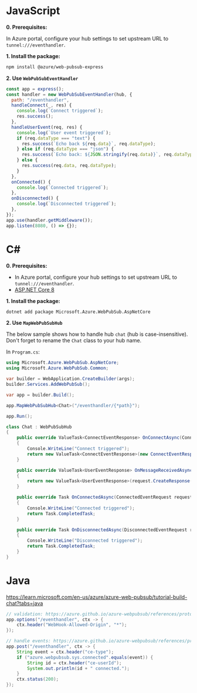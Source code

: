# JavaScript

**0. Prerequisites:**

In Azure portal, configure your hub settings to set upstream URL to `tunnel:///eventhandler`.

**1. Install the package:**

```bash
npm install @azure/web-pubsub-express
```

**2. Use `WebPubSubEventHandler`**

```js
const app = express();
const handler = new WebPubSubEventHandler(hub, {
  path: "/eventhandler",
  handleConnect(_, res) {
    console.log(`Connect triggered`);
    res.success();
  },
  handleUserEvent(req, res) {
    console.log(`User event triggered`);
    if (req.dataType === "text") {
      res.success(`Echo back ${req.data}`, req.dataType);
    } else if (req.dataType === "json") {
      res.success(`Echo back: ${JSON.stringify(req.data)}`, req.dataType);
    } else {
      res.success(req.data, req.dataType);
    }
  },
  onConnected() {
    console.log(`Connected triggered`);
  },
  onDisconnected() {
    console.log(`Disconnected triggered`);
  },
});
app.use(handler.getMiddleware());
app.listen(8080, () => {});
```

# C#

**0. Prerequisites:**
* In Azure portal, configure your hub settings to set upstream URL to `tunnel:///eventhandler`.
* [ASP.NET Core 8](https://learn.microsoft.com/aspnet/core)

**1. Install the package:**

```bash
dotnet add package Microsoft.Azure.WebPubSub.AspNetCore
```

**2. Use `MapWebPubSubHub`**

The below sample shows how to handle hub `chat` (hub is case-insensitive). Don't forget to rename the `Chat` class to your hub name.

In `Program.cs`:

```csharp
using Microsoft.Azure.WebPubSub.AspNetCore;
using Microsoft.Azure.WebPubSub.Common;

var builder = WebApplication.CreateBuilder(args);
builder.Services.AddWebPubSub();

var app = builder.Build();

app.MapWebPubSubHub<Chat>("/eventhandler/{*path}");

app.Run();

class Chat : WebPubSubHub
{
    public override ValueTask<ConnectEventResponse> OnConnectAsync(ConnectEventRequest request, CancellationToken cancellationToken)
    {
        Console.WriteLine("Connect triggered");
        return new ValueTask<ConnectEventResponse>(new ConnectEventResponse());
    }

    public override ValueTask<UserEventResponse> OnMessageReceivedAsync(UserEventRequest request, CancellationToken cancellationToken)
    {
        return new ValueTask<UserEventResponse>(request.CreateResponse(request.Data, request.DataType));
    }

    public override Task OnConnectedAsync(ConnectedEventRequest request)
    {
        Console.WriteLine("Connected triggered");
        return Task.CompletedTask;
    }

    public override Task OnDisconnectedAsync(DisconnectedEventRequest request)
    {
        Console.WriteLine("Disconnected triggered");
        return Task.CompletedTask;
    }
}
```

# Java

https://learn.microsoft.com/en-us/azure/azure-web-pubsub/tutorial-build-chat?tabs=java

```java
// validation: https://azure.github.io/azure-webpubsub/references/protocol-cloudevents#validation
app.options("/eventhandler", ctx -> {
    ctx.header("WebHook-Allowed-Origin", "*");
});

// handle events: https://azure.github.io/azure-webpubsub/references/protocol-cloudevents#events
app.post("/eventhandler", ctx -> {
    String event = ctx.header("ce-type");
    if ("azure.webpubsub.sys.connected".equals(event)) {
        String id = ctx.header("ce-userId");
        System.out.println(id + " connected.");
    }
    ctx.status(200);
});
```